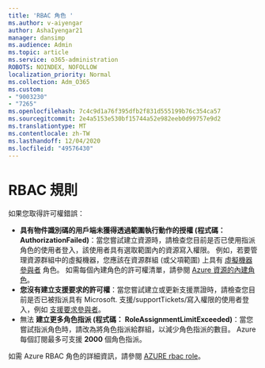 ```yaml
---
title: 'RBAC 角色 '
ms.author: v-aiyengar
author: AshaIyengar21
manager: dansimp
ms.audience: Admin
ms.topic: article
ms.service: o365-administration
ROBOTS: NOINDEX, NOFOLLOW
localization_priority: Normal
ms.collection: Adm_O365
ms.custom:
- "9003230"
- "7265"
ms.openlocfilehash: 7c4c9d1a76f395dfb2f831d555199b76c354ca57
ms.sourcegitcommit: 2e4a5153e530bf15744a52e982eeb0d99757e9d2
ms.translationtype: MT
ms.contentlocale: zh-TW
ms.lasthandoff: 12/04/2020
ms.locfileid: "49576430"
---
```

# <a name="rbac-rules"></a>RBAC 規則

如果您取得許可權錯誤： 

- **具有物件識別碼的用戶端未獲得透過範圍執行動作的授權 (程式碼： AuthorizationFailed)**：當您嘗試建立資源時，請檢查您目前是否已使用指派角色的使用者登入，該使用者具有選取範圍內的資源寫入權限。 例如，若要管理資源群組中的虛擬機器，您應該在資源群組 (或父項範圍) 上具有 [虛擬機器參與者](https://docs.microsoft.com/azure/role-based-access-control/built-in-roles?WT.mc_id=Portal-Microsoft_Azure_Support#virtual-machine-contributor) 角色。 如需每個內建角色的許可權清單，請參閱 [Azure 資源的內建角色](https://docs.microsoft.com/azure/role-based-access-control/built-in-roles?WT.mc_id=Portal-Microsoft_Azure_Support)。
- **您沒有建立支援要求的許可權**：當您嘗試建立或更新支援票證時，請檢查您目前是否已被指派具有 Microsoft. 支援/supportTickets/寫入權限的使用者登入，例如 [支援要求參與者](https://docs.microsoft.com/azure/role-based-access-control/built-in-roles?WT.mc_id=Portal-Microsoft_Azure_Support#support-request-contributor)。
- 無法 **建立更多角色指派 (程式碼： RoleAssignmentLimitExceeded)**：當您嘗試指派角色時，請改為將角色指派給群組，以減少角色指派的數目。 Azure 每個訂閱最多可支援 **2000** 個角色指派。

如需 Azure RBAC 角色的詳細資訊，請參閱 [AZURE rbac role](https://docs.microsoft.com/azure/role-based-access-control/role-assignments-portal?WT.mc_id=Portal-Microsoft_Azure_Support)。
